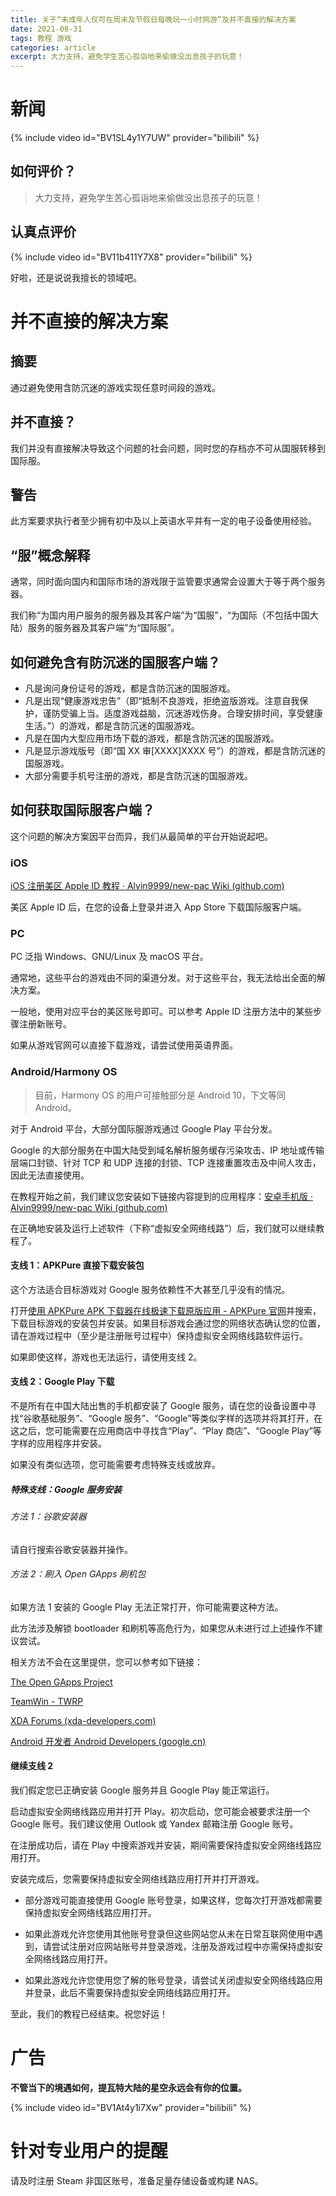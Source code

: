 ```yaml
---
title: 关于“未成年人仅可在周末及节假日每晚玩一小时网游”及并不直接的解决方案
date: 2021-08-31
tags: 教程 游戏
categories: article
excerpt: 大力支持，避免学生苦心孤诣地来偷做没出息孩子的玩意！
---
```


# 新闻

{% include video id="BV1SL4y1Y7UW" provider="bilibili" %}

## 如何评价？

> 大力支持，避免学生苦心孤诣地来偷做没出息孩子的玩意！

<!--鲁迅《风筝》-->

## 认真点评价

{% include video id="BV11b411Y7X8" provider="bilibili" %}

好啦，还是说说我擅长的领域吧。

# 并不直接的解决方案

## 摘要

通过避免使用含防沉迷的游戏实现任意时间段的游戏。

## 并不直接？

我们并没有直接解决导致这个问题的社会问题，同时您的存档亦不可从国服转移到国际服。

## 警告

此方案要求执行者至少拥有初中及以上英语水平并有一定的电子设备使用经验。

## “服”概念解释

通常，同时面向国内和国际市场的游戏限于监管要求通常会设置大于等于两个服务器。

我们称“为国内用户服务的服务器及其客户端”为“国服”，“为国际（不包括中国大陆）服务的服务器及其客户端”为“国际服”。

## 如何避免含有防沉迷的国服客户端？

- 凡是询问身份证号的游戏，都是含防沉迷的国服游戏。
- 凡是出现“健康游戏忠告”（即“抵制不良游戏，拒绝盗版游戏。注意自我保护，谨防受骗上当。适度游戏益脑，沉迷游戏伤身。合理安排时间，享受健康生活。”）的游戏，都是含防沉迷的国服游戏。
- 凡是在国内大型应用市场下载的游戏，都是含防沉迷的国服游戏。
- 凡是显示游戏版号（即“国 XX 审[XXXX]XXXX 号”）的游戏，都是含防沉迷的国服游戏。
- 大部分需要手机号注册的游戏，都是含防沉迷的国服游戏。

## 如何获取国际服客户端？

这个问题的解决方案因平台而异，我们从最简单的平台开始说起吧。

### iOS

[iOS 注册美区 Apple ID 教程 · Alvin9999/new-pac Wiki (github.com)](https://github.com/Alvin9999/new-pac/wiki/iOS注册美区Apple-ID教程)

美区 Apple ID 后，在您的设备上登录并进入 App Store 下载国际服客户端。

### PC

PC 泛指 Windows、GNU/Linux 及 macOS 平台。

通常地，这些平台的游戏由不同的渠道分发。对于这些平台，我无法给出全面的解决方案。

一般地，使用对应平台的美区账号即可。可以参考 Apple ID 注册方法中的某些步骤注册新账号。

如果从游戏官网可以直接下载游戏，请尝试使用英语界面。

### Android/Harmony OS

> 目前，Harmony OS 的用户可接触部分是 Android 10，下文等同 Android。

对于 Android 平台，大部分国际服游戏通过 Google Play 平台分发。

Google 的大部分服务在中国大陆受到域名解析服务缓存污染攻击、IP 地址或传输层端口封锁、针对 TCP 和 UDP 连接的封锁、TCP 连接重置攻击及中间人攻击，因此无法直接使用。

在教程开始之前，我们建议您安装如下链接内容提到的应用程序：[安卓手机版 · Alvin9999/new-pac Wiki (github.com)](https://github.com/Alvin9999/new-pac/wiki/安卓手机版)

在正确地安装及运行上述软件（下称“虚拟安全网络线路”）后，我们就可以继续教程了。

#### 支线 1：APKPure 直接下载安装包

这个方法适合目标游戏对 Google 服务依赖性不大甚至几乎没有的情况。

打开[使用 APKPure APK 下载器在线极速下载原版应用 - APKPure 官网](https://apkpure.com/cn/)并搜索，下载目标游戏的安装包并安装。如果目标游戏会通过您的网络状态确认您的位置，请在游戏过程中（至少是注册账号过程中）保持虚拟安全网络线路软件运行。

如果即使这样，游戏也无法运行，请使用支线 2。

#### 支线 2：Google Play 下载

不是所有在中国大陆出售的手机都安装了 Google 服务，请在您的设备设置中寻找“谷歌基础服务”、“Google 服务”、“Google”等类似字样的选项并将其打开，在这之后，您可能需要在应用商店中寻找含“Play”、“Play 商店”、“Google Play”等字样的应用程序并安装。

如果没有类似选项，您可能需要考虑特殊支线或放弃。

##### 特殊支线：Google 服务安装

###### 方法 1：谷歌安装器

请自行搜索谷歌安装器并操作。

###### 方法 2：刷入 Open GApps 刷机包

如果方法 1 安装的 Google Play 无法正常打开，你可能需要这种方法。

此方法涉及解锁 bootloader 和刷机等高危行为，如果您从未进行过上述操作不建议尝试。

相关方法不会在这里提供，您可以参考如下链接：

[The Open GApps Project](https://opengapps.org/)

[TeamWin - TWRP](https://twrp.me/)

[XDA Forums (xda-developers.com)](https://forum.xda-developers.com/)

[Android 开发者 Android Developers (google.cn)](https://developer.android.google.cn/?hl=zh-cn)

#### 继续支线 2

我们假定您已正确安装 Google 服务并且 Google Play 能正常运行。

启动虚拟安全网络线路应用并打开 Play。初次启动，您可能会被要求注册一个 Google 账号。我们建议使用 Outlook 或 Yandex 邮箱注册 Google 账号。

在注册成功后，请在 Play 中搜索游戏并安装，期间需要保持虚拟安全网络线路应用打开。

安装完成后，您需要保持虚拟安全网络线路应用打开并打开游戏。

- 部分游戏可能直接使用 Google 账号登录，如果这样，您每次打开游戏都需要保持虚拟安全网络线路应用打开。

- 如果此游戏允许您使用其他账号登录但这些网站您从未在日常互联网使用中遇到，请尝试注册对应网站账号并登录游戏，注册及游戏过程中亦需保持虚拟安全网络线路应用打开。

- 如果此游戏允许您使用您了解的账号登录，请尝试关闭虚拟安全网络线路应用并登录，此后不需要保持虚拟安全网络线路应用打开。

至此，我们的教程已经结束。祝您好运！

# 广告

**不管当下的境遇如何，提瓦特大陆的星空永远会有你的位置。**

{% include video id="BV1At4y1i7Xw" provider="bilibili" %}

# 针对专业用户的提醒

请及时注册 Steam 非国区账号，准备足量存储设备或构建 NAS。
